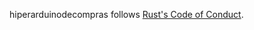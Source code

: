 hiperarduinodecompras follows [Rust's Code of Conduct](https://www.rust-lang.org/policies/code-of-conduct).
